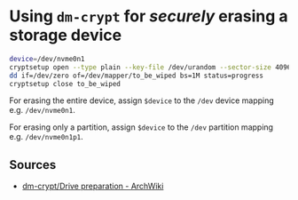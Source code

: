 # Using `dm-crypt` for *securely* erasing a storage device

```sh
device=/dev/nvme0n1
cryptsetup open --type plain --key-file /dev/urandom --sector-size 4096 /dev/nvme1n1 to_be_wiped
dd if=/dev/zero of=/dev/mapper/to_be_wiped bs=1M status=progress
cryptsetup close to_be_wiped
```

For erasing the entire device, assign `$device` to the `/dev` device mapping e.g. `/dev/nvme0n1`.

For erasing only a partition, assign `$device` to the `/dev` partition mapping e.g. `/dev/nvme0n1p1`.

## Sources

- [dm-crypt/Drive preparation - ArchWiki](https://wiki.archlinux.org/title/Dm-crypt/Drive_preparation#dm-crypt_wipe_on_an_empty_disk_or_partition) 
